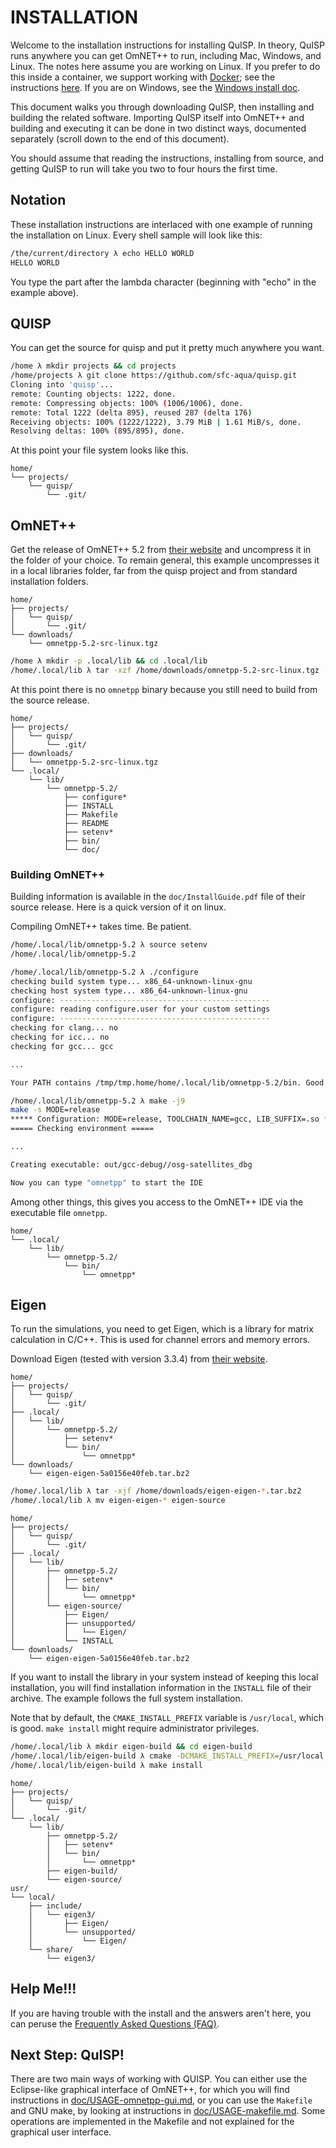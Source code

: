 # INSTALLATION

Welcome to the installation instructions for installing QuISP.  In
theory, QuISP runs anywhere you can get OmNET++ to run, including Mac,
Windows, and Linux.  The notes here assume you are working on Linux.
If you prefer to do this inside a container, we support working with
[Docker](https://www.docker.com/); see the instructions
[here](./Build_on_docker.md).  If you are on Windows, see the
[Windows install doc](Build_on_windows.md).

This document walks you through downloading QuISP, then installing and
building the related software.  Importing QuISP itself into OmNET++
and building and executing it can be done in two distinct ways,
documented separately (scroll down to the end of this document).

You should assume that reading the instructions, installing from
source, and getting QuISP to run will take you two to four hours the
first time.

## Notation

These installation instructions are interlaced with one example of running the
installation on Linux. Every shell sample will look like this:

```sh
/the/current/directory λ echo HELLO WORLD
HELLO WORLD
```

You type the part after the lambda character (beginning with "echo" in
the example above).

## QUISP

You can get the source for quisp and put it pretty much anywhere you want.

```sh
/home λ mkdir projects && cd projects
/home/projects λ git clone https://github.com/sfc-aqua/quisp.git
Cloning into 'quisp'...
remote: Counting objects: 1222, done.
remote: Compressing objects: 100% (1006/1006), done.
remote: Total 1222 (delta 895), reused 287 (delta 176)
Receiving objects: 100% (1222/1222), 3.79 MiB | 1.61 MiB/s, done.
Resolving deltas: 100% (895/895), done.
```

At this point your file system looks like this.

```
home/
└── projects/
    └── quisp/
        └── .git/
```

## OmNET++

Get the release of OmNET++ 5.2 from [their website](https://omnetpp.org/) and uncompress it in the folder of your
choice. To remain general, this example uncompresses it in a local
libraries folder, far from the quisp project and from standard
installation folders.

```
home/
├── projects/
│   └── quisp/
│       └── .git/
└── downloads/
    └── omnetpp-5.2-src-linux.tgz
```

```sh
/home λ mkdir -p .local/lib && cd .local/lib
/home/.local/lib λ tar -xzf /home/downloads/omnetpp-5.2-src-linux.tgz
```

At this point there is no `omnetpp` binary because you still need to build from
the source release.

```
home/
├── projects/
│   └── quisp/
│       └── .git/
├── downloads/
│   └── omnetpp-5.2-src-linux.tgz
└── .local/
    └── lib/
        └── omnetpp-5.2/
            ├── configure*
            ├── INSTALL
            ├── Makefile
            ├── README
            ├── setenv*
            ├── bin/
            └── doc/
```

### Building OmNET++

Building information is available in the `doc/InstallGuide.pdf` file of their
source release. Here is a quick version of it on linux.

Compiling OmNET++ takes time. Be patient.

```sh
/home/.local/lib/omnetpp-5.2 λ source setenv
/home/.local/lib/omnetpp-5.2

/home/.local/lib/omnetpp-5.2 λ ./configure
checking build system type... x86_64-unknown-linux-gnu
checking host system type... x86_64-unknown-linux-gnu
configure: -----------------------------------------------
configure: reading configure.user for your custom settings
configure: -----------------------------------------------
checking for clang... no
checking for icc... no
checking for gcc... gcc

...

Your PATH contains /tmp/tmp.home/home/.local/lib/omnetpp-5.2/bin. Good!

/home/.local/lib/omnetpp-5.2 λ make -j9
make -s MODE=release
***** Configuration: MODE=release, TOOLCHAIN_NAME=gcc, LIB_SUFFIX=.so ****
===== Checking environment =====

...

Creating executable: out/gcc-debug//osg-satellites_dbg

Now you can type "omnetpp" to start the IDE
```

Among other things, this gives you access to the OmNET++ IDE via the executable
file `omnetpp`.

```
home/
└── .local/
    └── lib/
        └── omnetpp-5.2/
            └── bin/
                └── omnetpp*
```

## Eigen

To run the simulations, you need to get Eigen, which is a library for matrix
calculation in C/C++. This is used for channel errors and memory errors.

Download Eigen (tested with version 3.3.4) from [their website][eigen].

[eigen]: http://eigen.tuxfamily.org/index.php?title=Main_Page

```
home/
├── projects/
│   └── quisp/
│       └── .git/
├── .local/
│   └── lib/
│       └── omnetpp-5.2/
│           ├── setenv*
│           └── bin/
│               └── omnetpp*
└── downloads/
    └── eigen-eigen-5a0156e40feb.tar.bz2
```

```sh
/home/.local/lib λ tar -xjf /home/downloads/eigen-eigen-*.tar.bz2
/home/.local/lib λ mv eigen-eigen-* eigen-source
```

```
home/
├── projects/
│   └── quisp/
│       └── .git/
├── .local/
│   └── lib/
│       ├── omnetpp-5.2/
│       │   ├── setenv*
│       │   └── bin/
│       │       └── omnetpp*
│       └── eigen-source/
│           ├── Eigen/
│           ├── unsupported/
│           │   └── Eigen/
│           └── INSTALL
└── downloads/
    └── eigen-eigen-5a0156e40feb.tar.bz2
```

If you want to install the library in your system instead of keeping this local
installation, you will find installation information in the `INSTALL` file of
their archive. The example follows the full system installation.

Note that by default, the `CMAKE_INSTALL_PREFIX` variable is `/usr/local`, which
is good. `make install` might require administrator privileges.

```sh
/home/.local/lib λ mkdir eigen-build && cd eigen-build
/home/.local/lib/eigen-build λ cmake -DCMAKE_INSTALL_PREFIX=/usr/local ../eigen-source
/home/.local/lib/eigen-build λ make install
```

```
home/
├── projects/
│   └── quisp/
│       └── .git/
└── .local/
    └── lib/
        ├── omnetpp-5.2/
        │   ├── setenv*
        │   └── bin/
        │       └── omnetpp*
        ├── eigen-build/
        └── eigen-source/
usr/
└── local/
    ├── include/
    │   └── eigen3/
    │       ├── Eigen/
    │       └── unsupported/
    │           └── Eigen/
    └── share/
        └── eigen3/
```

## Help Me!!!

If you are having trouble with the install and the answers aren't
here, you can peruse the [Frequently Asked Questions
(FAQ)](doc/FAQ.md).

## Next Step: QuISP!

There are two main ways of working with QUISP. You can either use the
Eclipse-like graphical interface of OmNET++, for which you will find
instructions in [doc/USAGE-omnetpp-gui.md](USAGE-omnetpp-gui.md),
or you can use the `Makefile` and GNU make, by looking at instructions
in [doc/USAGE-makefile.md](USAGE-makefile.md). Some operations are
implemented in the Makefile and not explained for the graphical user
interface.
